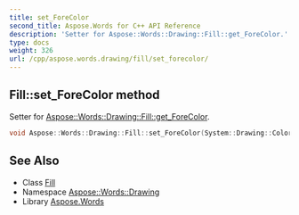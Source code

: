 ```yaml
---
title: set_ForeColor
second_title: Aspose.Words for C++ API Reference
description: 'Setter for Aspose::Words::Drawing::Fill::get_ForeColor.'
type: docs
weight: 326
url: /cpp/aspose.words.drawing/fill/set_forecolor/
---
```

## Fill::set_ForeColor method


Setter for [Aspose::Words::Drawing::Fill::get_ForeColor](../get_forecolor/).

```cpp
void Aspose::Words::Drawing::Fill::set_ForeColor(System::Drawing::Color value)
```

## See Also

* Class [Fill](../)
* Namespace [Aspose::Words::Drawing](../../)
* Library [Aspose.Words](../../../)
